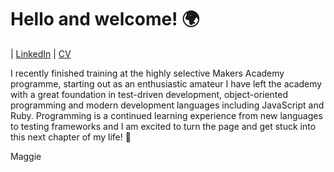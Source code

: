 # Hello and welcome! :earth_africa:

| [LinkedIn](https://www.linkedin.com/in/maggiehibberd/) | [CV](https://github.com/MaggieHibberd/CV)

I recently finished training at the highly selective Makers Academy programme, starting out as an enthusiastic amateur I have left the academy with a great foundation in test-driven development, object-oriented programming and modern development languages including JavaScript and Ruby. Programming is a continued learning experience from new languages to testing frameworks and  I am excited to turn the page and get stuck into this next chapter of my life! :notebook_with_decorative_cover:

Maggie


